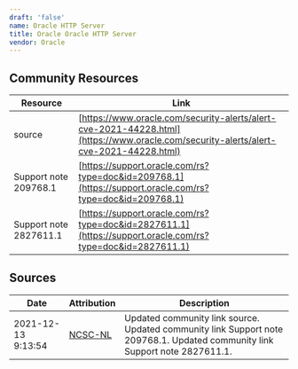 ```yaml
---
draft: 'false'
name: Oracle HTTP Server
title: Oracle Oracle HTTP Server
vendor: Oracle
---
```



## Community Resources
| Resource | Link |
| --- | --- |
| source | [https://www.oracle.com/security-alerts/alert-cve-2021-44228.html](https://www.oracle.com/security-alerts/alert-cve-2021-44228.html) |
| Support note 209768.1 | [https://support.oracle.com/rs?type=doc&id=209768.1](https://support.oracle.com/rs?type=doc&id=209768.1) |
| Support note 2827611.1 | [https://support.oracle.com/rs?type=doc&id=2827611.1](https://support.oracle.com/rs?type=doc&id=2827611.1) |


## Sources
| Date | Attribution | Description |
| --- | --- | --- |
| 2021-12-13 9:13:54 | [NCSC-NL](https://github.com/NCSC-NL/log4shell/blob/main/software/README.md) | Updated community link source. Updated community link Support note 209768.1. Updated community link Support note 2827611.1.  |
